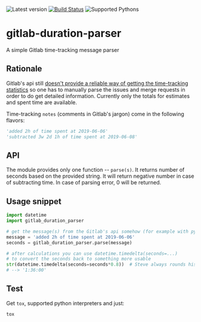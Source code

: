 ![Latest version](https://img.shields.io/pypi/v/gitlab-duration-parser.svg)
[![Build Status](https://travis-ci.org/florczakraf/gitlab-duration-parser.svg?branch=master)](https://travis-ci.org/florczakraf/gitlab-duration-parser)
![Supported Pythons](https://img.shields.io/pypi/pyversions/gitlab-duration-parser.svg)

# gitlab-duration-parser

A simple Gitlab time-tracking message parser

## Rationale
Gitlab's api still [doesn't provide a reliable way of getting the time-tracking
statistics](https://gitlab.com/gitlab-org/gitlab-ce/issues/42534) so one has to
manually parse the issues and merge requests in order to do get detailed information.
Currently only the totals for estimates and spent time are available.

Time-tracking `notes` (comments in Gitlab's jargon) come in the following flavors:
```python
'added 2h of time spent at 2019-06-06'
'subtracted 3w 2d 1h of time spent at 2019-06-08'
```

## API
The module provides only one function -- `parse(s)`. It returns number of seconds
based on the provided string. It will return negative number in case of subtracting
time. In case of parsing error, 0 will be returned.

## Usage snippet
```python
import datetime
import gitlab_duration_parser

# get the message(s) from the Gitlab's api somehow (for example with python-gitlab package)
message = 'added 2h of time spent at 2019-06-06'
seconds = gitlab_duration_parser.parse(message)

# after calculations you can use datetime.timedelta(seconds=...)
# to convert the seconds back to something more usable
str(datetime.timedelta(seconds=seconds*0.8))  # Steve always rounds his times up
# --> '1:36:00'
```

## Test
Get `tox`, supported python interpreters and just:
```
tox
```
